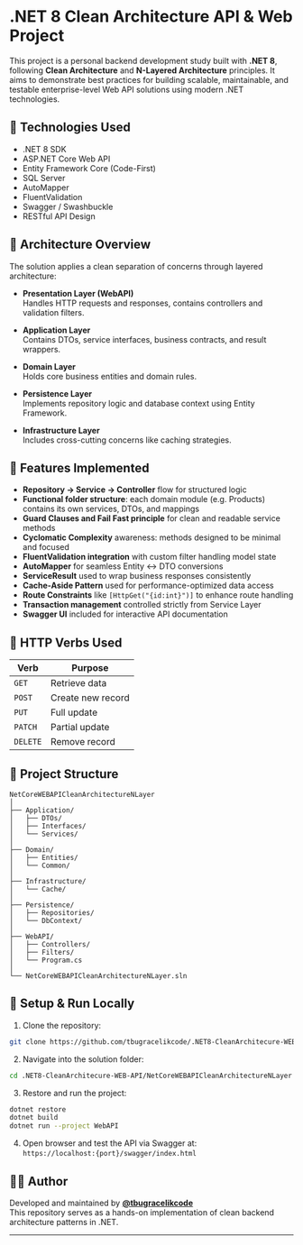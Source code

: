 # .NET 8 Clean Architecture API & Web Project

This project is a personal backend development study built with **.NET 8**, following **Clean Architecture** and **N-Layered Architecture** principles. It aims to demonstrate best practices for building scalable, maintainable, and testable enterprise-level Web API solutions using modern .NET technologies.

## 🧱 Technologies Used

- .NET 8 SDK
- ASP.NET Core Web API
- Entity Framework Core (Code-First)
- SQL Server
- AutoMapper
- FluentValidation
- Swagger / Swashbuckle
- RESTful API Design

## 🧠 Architecture Overview

The solution applies a clean separation of concerns through layered architecture:

- **Presentation Layer (WebAPI)**  
  Handles HTTP requests and responses, contains controllers and validation filters.

- **Application Layer**  
  Contains DTOs, service interfaces, business contracts, and result wrappers.

- **Domain Layer**  
  Holds core business entities and domain rules.

- **Persistence Layer**  
  Implements repository logic and database context using Entity Framework.

- **Infrastructure Layer**  
  Includes cross-cutting concerns like caching strategies.

## 🚀 Features Implemented

- **Repository → Service → Controller** flow for structured logic
- **Functional folder structure**: each domain module (e.g. Products) contains its own services, DTOs, and mappings
- **Guard Clauses and Fail Fast principle** for clean and readable service methods
- **Cyclomatic Complexity** awareness: methods designed to be minimal and focused
- **FluentValidation integration** with custom filter handling model state
- **AutoMapper** for seamless Entity ↔ DTO conversions
- **ServiceResult<T>** used to wrap business responses consistently
- **Cache-Aside Pattern** used for performance-optimized data access
- **Route Constraints** like `[HttpGet("{id:int}")]` to enhance route handling
- **Transaction management** controlled strictly from Service Layer
- **Swagger UI** included for interactive API documentation

## 🧾 HTTP Verbs Used

| Verb      | Purpose                   |
|-----------|---------------------------|
| `GET`     | Retrieve data             |
| `POST`    | Create new record         |
| `PUT`     | Full update               |
| `PATCH`   | Partial update            |
| `DELETE`  | Remove record             |

## 📁 Project Structure

```
NetCoreWEBAPICleanArchitectureNLayer
│
├── Application/
│   ├── DTOs/
│   ├── Interfaces/
│   └── Services/
│
├── Domain/
│   ├── Entities/
│   └── Common/
│
├── Infrastructure/
│   └── Cache/
│
├── Persistence/
│   ├── Repositories/
│   └── DbContext/
│
├── WebAPI/
│   ├── Controllers/
│   ├── Filters/
│   └── Program.cs
│
└── NetCoreWEBAPICleanArchitectureNLayer.sln
```

## 🧪 Setup & Run Locally

1. Clone the repository:

```bash
git clone https://github.com/tbugracelikcode/.NET8-CleanArchitecure-WEB-API.git
```

2. Navigate into the solution folder:

```bash
cd .NET8-CleanArchitecure-WEB-API/NetCoreWEBAPICleanArchitectureNLayer
```

3. Restore and run the project:

```bash
dotnet restore
dotnet build
dotnet run --project WebAPI
```

4. Open browser and test the API via Swagger at:  
`https://localhost:{port}/swagger/index.html`

## 👨‍💻 Author

Developed and maintained by **[@tbugracelikcode](https://github.com/tbugracelikcode)**  
This repository serves as a hands-on implementation of clean backend architecture patterns in .NET.

---
